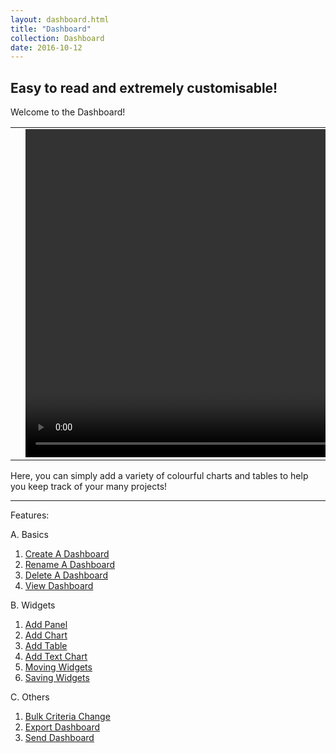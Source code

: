 ```yaml
---
layout: dashboard.html
title: "Dashboard"
collection: Dashboard
date: 2016-10-12
---
```

**Easy to read and extremely customisable!**
---
Welcome to the Dashboard!

<table>
<tr>
<td width="50px"></td>
<td width="700px">
<video width="700" height="525" controls>
	<source src="/assets/video/Dashboard/Dashboard.mp4" type="video/mp4">
	Your browser does not support the video tag.
</video>
</td>
<td width="50px"></td>
</tr>
</table>

Here, you can simply add a variety of colourful charts and tables to help you keep track of your many projects!

---
Features:

A. Basics
  1. [Create A Dashboard](/dashboard/a_createDashboard/createDashboard.md)
  2. [Rename A Dashboard](/dashboard/b_Rename_Dashboard/Rename_Dashboard.md)
  3. [Delete A Dashboard](/dashboard/c_deleting_dashboard/deleting_dashboard.md)
  4. [View Dashboard](/dashboard/c_viewDashboard/viewDashboard.md)

B. Widgets

  1. [Add Panel](/dashboard/d_Creating_Panel/Creating_Panel.md)
  2. [Add Chart](/dashboard/e_Creating_A_Chart/Creating_A_Chart.md)
  3. [Add Table](/dashboard/f_add_table/add_table.md)
  4. [Add Text Chart](/dashboard/g_add_text_chart/add_text_chart.md)
  5. [Moving Widgets](/dashboard/h_Moving_Widgets/Moving_Widgets.md)
  6. [Saving Widgets](/dashboard/i_saving_widget_position/saving_widget_position.md)

C. Others
  1. [Bulk Criteria Change](/dashboard/j_bulk_criteria_change/bulk_criteria_change.md)
  2. [Export Dashboard](/dashboard/k_Export_Dashboard/Export_Dashboard.md)
  3. [Send Dashboard](/dashboard/l_send_dashboard/send_dashboard.md)
